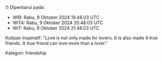 ⏰ Diperbarui pada:
- WIB: Rabu, 9 Oktober 2024 19.48.03 UTC
- WITA: Rabu, 9 Oktober 2024 20.48.03 UTC
- WIT: Rabu, 9 Oktober 2024 21.48.03 UTC

Kutipan Inspiratif:
"Love is not only made for lovers. It is also made 4 true friends. A true friend can love more than a lover."


Kategori: friendship

